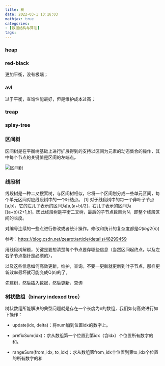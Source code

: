 ```yaml
---
title: 树
date: 2022-03-1 13:18:03
mathjax: true
categories:
- [数据结构与算法]
tags: 
---
```


### heap

### red-black

更加平衡，没有极端；

### avl

过于平衡，查询性能最好，但是维护成本过高；

### treap

### splay-tree

### 区间树

区间树是在平衡树基础上进行扩展得到的支持以区间为元素的动态集合的操作，其中每个节点的关键值是区间的左端点。

![区间树](https://bkimg.cdn.bcebos.com/pic/279759ee3d6d55fb5d3e06426c224f4a21a4ddde)

### 线段树

线段树是一种二叉搜索树，与区间树相似，它将一个区间划分成一些单元区间，每个单元区间对应线段树中的一个叶结点。 [1] 
对于线段树中的每一个非叶子节点[a,b]，它的左儿子表示的区间为[a,(a+b)/2]，右儿子表示的区间为[(a+b)/2+1,b]。因此线段树是平衡二叉树，最后的子节点数目为N，即整个线段区间的长度。

对编号连续的一些点进行修改或者统计操作，修改和统计的复杂度都是$O(log2(n))$

参考：https://blog.csdn.net/zearot/article/details/48299459

用线段树解题，关键是要想清楚每个节点要存哪些信息（当然区间起终点，以及左右子节点指针是必须的），

以及这些信息如何高效更新，维护，查询。不要一更新就更新到叶子节点，那样更新效率最坏就可能变成O(n)的了。

先建树，然后插入数据，然后更新，查询

### 树状数组（binary indexed tree）

树状数组所能解决的典型问题就是存在一个长度为n的数组，我们如何高效进行如下操作：

- update(idx, delta)：将num加到位置idx的数字上。

- prefixSum(idx)：求从数组第一个位置到第idx（含idx）个位置所有数字的和。

- rangeSum(from_idx, to_idx)：求从数组第from_idx个位置到第to_idx个位置的所有数字的和